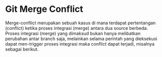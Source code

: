 # Git Merge Conflict
Merge-conflict merupakan sebuah kasus di mana terdapat pertentangan (conflict) ketika proses integrasi (merge) antara dua source berbeda. Proses integrasi (merge) yang dimaksud bukan hanya melibatkan perubahan antar branch saja, melainkan selama perintah yang dieksekusi dapat men-trigger proses integrasi maka conflict dapat terjadi, misalnya sebagai berikut.